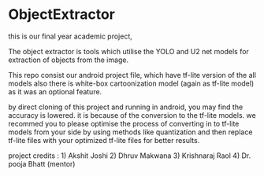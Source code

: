 # ObjectExtractor

this is our final year academic project, 

The object extractor is tools which utilise the YOLO and U2 net models for extraction of objects from the image.

This repo consist our android project file, which have tf-lite version of the all models also there is white-box cartoonization model (again as tf-lite model) as it was an optional feature.

by direct cloning of this project and running in android, you may find the accuracy is lowered. it is because of the conversion to the tf-lite models. we recommed you to please optimise the process of converting in to tf-lite models from your side by using methods like quantization and then replace tf-lite files with your optimized tf-lite files for better results.

project credits : 1) Akshit Joshi 2) Dhruv Makwana 3) Krishnaraj Raol 4) Dr. pooja Bhatt (mentor)
